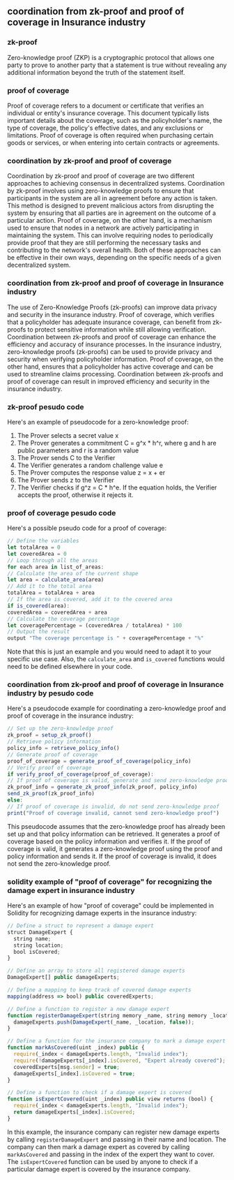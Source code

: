 ## coordination from zk-proof and proof of coverage in Insurance industry

### zk-proof
Zero-knowledge proof (ZKP) is a cryptographic protocol that allows one party to prove to another party that a statement is true without revealing any additional information beyond the truth of the statement itself.

### proof of coverage
Proof of coverage refers to a document or certificate that verifies an individual or entity's insurance coverage. This document typically lists important details about the coverage, such as the policyholder's name, the type of coverage, the policy's effective dates, and any exclusions or limitations. Proof of coverage is often required when purchasing certain goods or services, or when entering into certain contracts or agreements.

### coordination by zk-proof and proof of coverage
Coordination by zk-proof and proof of coverage are two different approaches to achieving consensus in decentralized systems.
Coordination by zk-proof involves using zero-knowledge proofs to ensure that participants in the system are all in agreement before any action is taken. This method is designed to prevent malicious actors from disrupting the system by ensuring that all parties are in agreement on the outcome of a particular action.
Proof of coverage, on the other hand, is a mechanism used to ensure that nodes in a network are actively participating in maintaining the system. This can involve requiring nodes to periodically provide proof that they are still performing the necessary tasks and contributing to the network's overall health.
Both of these approaches can be effective in their own ways, depending on the specific needs of a given decentralized system.

### coordination from zk-proof and proof of coverage in Insurance industry
The use of Zero-Knowledge Proofs (zk-proofs) can improve data privacy and security in the insurance industry. Proof of coverage, which verifies that a policyholder has adequate insurance coverage, can benefit from zk-proofs to protect sensitive information while still allowing verification. Coordination between zk-proofs and proof of coverage can enhance the efficiency and accuracy of insurance processes.
In the insurance industry, zero-knowledge proofs (zk-proofs) can be used to provide privacy and security when verifying policyholder information. Proof of coverage, on the other hand, ensures that a policyholder has active coverage and can be used to streamline claims processing. Coordination between zk-proofs and proof of coverage can result in improved efficiency and security in the insurance industry.

### zk-proof pesudo code
Here's an example of pseudocode for a zero-knowledge proof:
1.	The Prover selects a secret value x
2.	The Prover generates a commitment C = g^x * h^r, where g and h are public parameters and r is a random value
3.	The Prover sends C to the Verifier
4.	The Verifier generates a random challenge value e
5.	The Prover computes the response value z = x + er
6.	The Prover sends z to the Verifier
7.	The Verifier checks if g^z = C * h^e. If the equation holds, the Verifier accepts the proof, otherwise it rejects it.

### proof of coverage pesudo code
Here's a possible pseudo code for a proof of coverage:

```js
// Define the variables
let totalArea = 0
let coveredArea = 0
// Loop through all the areas
for each area in list_of_areas:
// Calculate the area of the current shape
let area = calculate_area(area)
// Add it to the total area
totalArea = totalArea + area
// If the area is covered, add it to the covered area
if is_covered(area):
coveredArea = coveredArea + area
// Calculate the coverage percentage
let coveragePercentage = (coveredArea / totalArea) * 100
// Output the result
output "The coverage percentage is " + coveragePercentage + "%"
```

Note that this is just an example and you would need to adapt it to your specific use case. Also, the `calculate_area` and `is_covered` functions would need to be defined elsewhere in your code.

### coordination from zk-proof and proof of coverage in Insurance industry by pesudo code
Here's a pseudocode example for coordinating a zero-knowledge proof and proof of coverage in the insurance industry:

```js
// Set up the zero-knowledge proof
zk_proof = setup_zk_proof()
// Retrieve policy information
policy_info = retrieve_policy_info()
// Generate proof of coverage
proof_of_coverage = generate_proof_of_coverage(policy_info)
// Verify proof of coverage
if verify_proof_of_coverage(proof_of_coverage):
// If proof of coverage is valid, generate and send zero-knowledge proof
zk_proof_info = generate_zk_proof_info(zk_proof, policy_info)
send_zk_proof(zk_proof_info)
else:
// If proof of coverage is invalid, do not send zero-knowledge proof
print("Proof of coverage invalid, cannot send zero-knowledge proof")
```

This pseudocode assumes that the zero-knowledge proof has already been set up and that policy information can be retrieved. It generates a proof of coverage based on the policy information and verifies it. If the proof of coverage is valid, it generates a zero-knowledge proof using the proof and policy information and sends it. If the proof of coverage is invalid, it does not send the zero-knowledge proof.

### solidity example of "proof of coverage" for recognizing the damage expert in insurance industry
Here's an example of how "proof of coverage" could be implemented in Solidity for recognizing damage experts in the insurance industry:

```js
// Define a struct to represent a damage expert
struct DamageExpert {
  string name;
  string location;
  bool isCovered;
}

// Define an array to store all registered damage experts
DamageExpert[] public damageExperts;

// Define a mapping to keep track of covered damage experts
mapping(address => bool) public coveredExperts;

// Define a function to register a new damage expert
function registerDamageExpert(string memory _name, string memory _location) public {
  damageExperts.push(DamageExpert(_name, _location, false));
}

// Define a function for the insurance company to mark a damage expert as covered
function markAsCovered(uint _index) public {
  require(_index < damageExperts.length, "Invalid index");
  require(!damageExperts[_index].isCovered, "Expert already covered");
  coveredExperts[msg.sender] = true;
  damageExperts[_index].isCovered = true;
}

// Define a function to check if a damage expert is covered
function isExpertCovered(uint _index) public view returns (bool) {
  require(_index < damageExperts.length, "Invalid index");
  return damageExperts[_index].isCovered;
}
```

In this example, the insurance company can register new damage experts by calling `registerDamageExpert` and passing in their name and location. The company can then mark a damage expert as covered by calling `markAsCovered` and passing in the index of the expert they want to cover. The `isExpertCovered` function can be used by anyone to check if a particular damage expert is covered by the insurance company.
